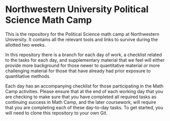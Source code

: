 # Northwestern University Political Science Math Camp
This is the repository for the Political Science math camp at Northwestern University. It contains all the relevant tools and links to survive during the allotted two weeks.

In this repository there is a branch for each day of work, a checklist related to the tasks for each day, and supplementary material that we feel will either provide more background for those newer to quantitative material *or* more challenging material for those that have already had prior exposure to quantitative methods. 

Each day has an accompanying checklist for those participating in the Math Camp activities. Please ensure that at the end of each working day that you are checking to make sure that you have completed all required tasks as continuing success in Math Camp, and the later coursework, will require that you are completing each of these day-to-day tasks. To get started, you will need to clone this repository to your own Git. 
